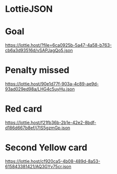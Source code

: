 # LottieJSON

# Goal
https://lottie.host/?file=6ca0925b-5a47-4a58-b763-cb6a3d93516d/vSAPJagQo5.json

# Penalty missed
https://lottie.host/90e1d77f-903a-4c89-ae9d-93ad029ed98a/LHG4c5uyHu.json

# Red card
https://lottie.host/f21fb36b-2b1e-42e2-8bdf-d186d667b8ef/j7IS5gzmGp.json

# Second Yellow card
https://lottie.host/cf920ca5-4b08-489d-8a53-615843381421/AQ3GYv75cr.json



